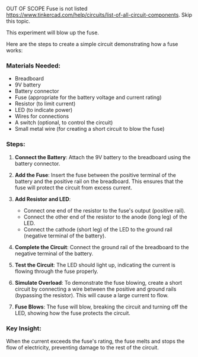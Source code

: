 OUT OF SCOPE
Fuse is not listed https://www.tinkercad.com/help/circuits/list-of-all-circuit-components. Skip this topic.

This experiment will blow up the fuse.

Here are the steps to create a simple circuit demonstrating how a fuse works:

### Materials Needed:
- Breadboard
- 9V battery
- Battery connector
- Fuse (appropriate for the battery voltage and current rating)
- Resistor (to limit current)
- LED (to indicate power)
- Wires for connections
- A switch (optional, to control the circuit)
- Small metal wire (for creating a short circuit to blow the fuse)

### Steps:

1. **Connect the Battery**: Attach the 9V battery to the breadboard using the battery connector.

2. **Add the Fuse**: Insert the fuse between the positive terminal of the battery and the positive rail on the breadboard. This ensures that the fuse will protect the circuit from excess current.

3. **Add Resistor and LED**:
   - Connect one end of the resistor to the fuse's output (positive rail).
   - Connect the other end of the resistor to the anode (long leg) of the LED.
   - Connect the cathode (short leg) of the LED to the ground rail (negative terminal of the battery).

4. **Complete the Circuit**: Connect the ground rail of the breadboard to the negative terminal of the battery.

5. **Test the Circuit**: The LED should light up, indicating the current is flowing through the fuse properly.

6. **Simulate Overload**: To demonstrate the fuse blowing, create a short circuit by connecting a wire between the positive and ground rails (bypassing the resistor). This will cause a large current to flow.

7. **Fuse Blows**: The fuse will blow, breaking the circuit and turning off the LED, showing how the fuse protects the circuit.

### Key Insight:
When the current exceeds the fuse's rating, the fuse melts and stops the flow of electricity, preventing damage to the rest of the circuit.
